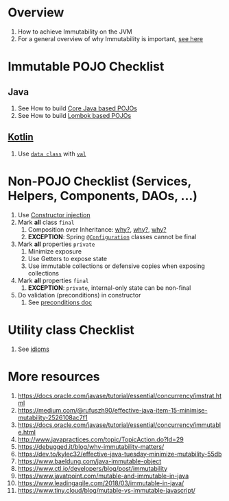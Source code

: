 # Overview

1. How to achieve Immutability on the JVM
1. For a general overview of why Immutability is important, [see here](../general/immutability.md)

# Immutable POJO Checklist

## Java

1. See How to build [Core Java based POJOs](./pojos.core.java8_17.md)
1. See How to build [Lombok based POJOs](./pojos.lombok.java8_17.md)

## [Kotlin](https://kotlinlang.org/)

1. Use [`data class`](https://kotlinlang.org/docs/data-classes.html) with [`val`](https://kotlinlang.org/docs/basic-syntax.html#variables)

# Non-POJO Checklist (Services, Helpers, Components, DAOs, ...)

1. Use [Constructor injection](./dependency_injection.md)
1. Mark **all** class `final`
    1. Composition over Inheritance: [why?](https://en.wikipedia.org/wiki/Composition_over_inheritance), [why?](https://stackoverflow.com/questions/49002/prefer-composition-over-inheritance), [why?](https://medium.com/geekculture/composition-over-inheritance-7faed1628595)
    1. **EXCEPTION**: Spring [`@Configuration`](https://docs.spring.io/spring-framework/docs/current/javadoc-api/org/springframework/context/annotation/Configuration.html) classes cannot be final
1. Mark **all** properties `private`
    1. Minimize exposure
    1. Use Getters to expose state
    1. Use immutable collections or defensive copies when exposing collections
1. Mark **all** properties `final`
    1. **EXCEPTION**: `private`, internal-only state can be non-final
1. Do validation (preconditions) in constructor
    1. See [preconditions doc](./preconditions.md)

# Utility class Checklist

1. See [idioms](./classes.utility.md)

# More resources

1. https://docs.oracle.com/javase/tutorial/essential/concurrency/imstrat.html
1. https://medium.com/@rufuszh90/effective-java-item-15-minimise-mutability-2526108ac7f1
1. https://docs.oracle.com/javase/tutorial/essential/concurrency/immutable.html
1. http://www.javapractices.com/topic/TopicAction.do?Id=29
1. https://debugged.it/blog/why-immutability-matters/
1. https://dev.to/kylec32/effective-java-tuesday-minimize-mutability-55db
1. https://www.baeldung.com/java-immutable-object
1. https://www.ctl.io/developers/blog/post/immutability
1. https://www.javatpoint.com/mutable-and-immutable-in-java
1. https://www.leadingagile.com/2018/03/immutable-in-java/
1. https://www.tiny.cloud/blog/mutable-vs-immutable-javascript/
